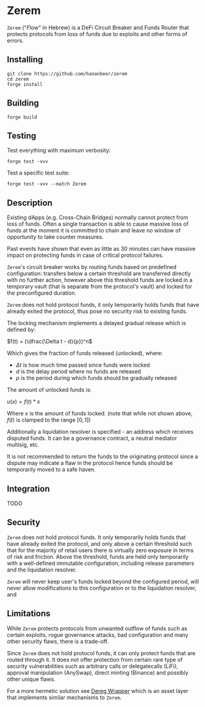 # Zerem

`Zerem` ("*Flow*" in Hebrew) is a DeFi Circuit Breaker and Funds Router that protects protocols from loss of funds due to exploits and other forms of errors.

## Installing

```
git clone https://github.com/hananbeer/zerem
cd zerem
forge install
```

## Building

```
forge build
```

## Testing

Test everything with maximum verbosity:
```
forge test -vvv
```

Test a specific test suite:
```
forge test -vvv --match Zerem
```

## Description

Existing dApps (e.g. Cross-Chain Bridges) normally cannot protect from loss of funds. Often a single transaction is able to cause massive loss of funds at the moment it is committed to chain and leave no window of opportunity to take counter measures.

Past events have shown that even as little as 30 minutes can have massive impact on protecting funds in case of critical protocol failures.

`Zerem`'s circuit breaker works by routing funds based on predefined configuration: transfers below a certain threshold are transferred directly with no further action, however above this threshold funds are locked in a temporary vault (that is separate from the protocol's vault) and locked for the preconfigured duration.

`Zerem` does not hold protocol funds, it only temporarily holds funds that have already exited the protocol, thus pose no security risk to existing funds.

The locking mechanism implements a delayed gradual release which is defined by:

$f(t) = (\dfrac{\Delta t - d}{p})^n$

Which gives the fraction of funds released (unlocked), where:
- $\Delta t$ is how much time passed since funds were locked
- $d$ is the delay period where no funds are released
- $p$ is the period during which funds should be gradually released

The amount of unlocked funds is:

$u(x) = f(t) * x$

Where $x$ is the amount of funds locked. (note that while not shown above, $f(t)$ is clamped to the range $[0, 1]$)

Additionally a liquidation resolver is specified - an address which receives disputed funds. It can be a governance contract, a neutral mediator multisig, etc.

It is not recommended to return the funds to the originating protocol since a dispute may indicate a flaw in the protocol hence funds should be temporarily moved to a safe haven.

## Integration

TODO

## Security

`Zerem` does not hold protocol funds. It only temporarily holds funds that have already exited the protocol, and only above a certain threshold such that for the majority of retail users there is virtually zero exposure in terms of risk and friction. Above the threshold, funds are held only temporarily with a well-defined immutable configuration, including release parameters and the liquidation resolver.

`Zerem` will never keep user's funds locked beyond the configured period, will never allow modifications to this configuration or to the liquidation resolver, and

## Limitations

While `Zerem` protects protocols from unwanted outflow of funds such as certain exploits, rogue governance attacks, bad configuration and many other security flaws, there is a trade-off.

Since `Zerem` does not hold protocol funds, it can only protect funds that are routed through it. It does not offer protection from certain rare type of security vulnerabilities such as arbitrary calls or delegatecalls (LiFi), approval manipulation (AnySwap), direct minting (Binance) and possibly other unique flaws.

For a more hermetic solution see [Dereg Wrapper](https://github.com/Philogy/dereg-wrapper-contracts) which is an asset layer that implements similar mechanisms to `Zerem`.
